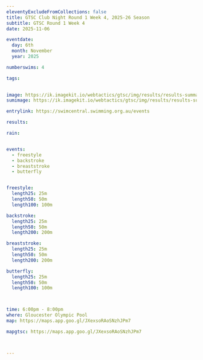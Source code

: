 ```yaml
---
eleventyExcludeFromCollections: false
title: GTSC Club Night Round 1 Week 4, 2025-26 Season
subtitle: GTSC Round 1 Week 4
date: 2025-11-06

eventdate:
  day: 6th
  month: November
  year: 2025

numberswims: 4

tags:

  
image: https://ik.imagekit.io/webtactics/gtsc/img/results/results-summary-4.jpg
sumimage: https://ik.imagekit.io/webtactics/gtsc/img/results/results-summary-4.jpg

entrylink: https://swimcentral.swimming.org.au/events

results: 

rain: 


events:
  - freestyle
  - backstroke
  - breaststroke
  - butterfly


freestyle:
  length25: 25m
  length50: 50m
  length100: 100m

backstroke:
  length25: 25m
  length50: 50m
  length200: 200m

breaststroke:
  length25: 25m
  length50: 50m
  length200: 200m

butterfly:
  length25: 25m
  length50: 50m
  length100: 100m



time: 6:00pm - 8:00pm
where: Gloucester Olympic Pool
map: https://maps.app.goo.gl/JXexsoRAoSNzhJPm7

mapgtsc: https://maps.app.goo.gl/JXexsoRAoSNzhJPm7



---
```





